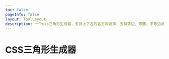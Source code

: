 ```yaml
---
toc: false
pageInfo: false
layout: ToolLayout
description: 一个css三角形生成器，支持上下左右各方向选择，支持等边、等腰、不等边选择，支持自定义大小，支持自定义颜色选择，生成的代码支持一键复制，非常方便。
---
```


# CSS三角形生成器

<ClientOnly>
  <CssTriangleGenerator />
</ClientOnly>
